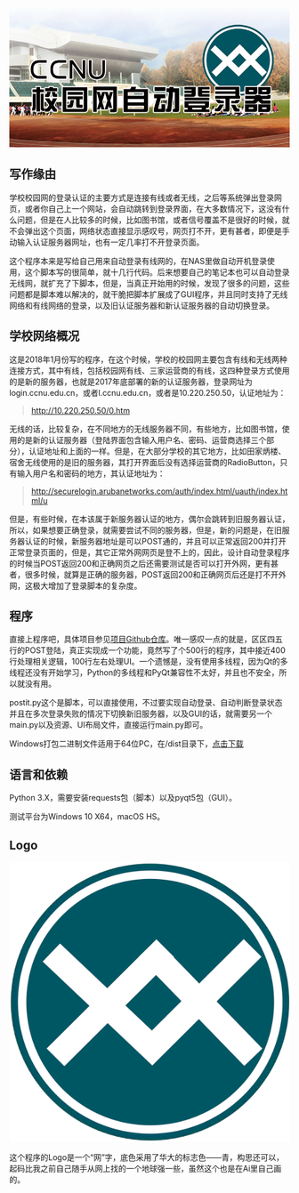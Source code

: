 ![](/Media/login.png)

## 写作缘由

学校校园网的登录认证的主要方式是连接有线或者无线，之后等系统弹出登录网页，或者你自己上一个网站，会自动跳转到登录界面，在大多数情况下，这没有什么问题，但是在人比较多的时候，比如图书馆，或者信号覆盖不是很好的时候，就不会弹出这个页面，网络状态直接显示感叹号，网页打不开，更有甚者，即便是手动输入认证服务器网址，也有一定几率打不开登录页面。

这个程序本来是写给自己用来自动登录有线网的，在NAS里做自动开机登录使用，这个脚本写的很简单，就十几行代码。后来想要自己的笔记本也可以自动登录无线网，就扩充了下脚本，但是，当真正开始用的时候，发现了很多的问题，这些问题都是脚本难以解决的，就干脆把脚本扩展成了GUI程序，并且同时支持了无线网络和有线网络的登录，以及旧认证服务器和新认证服务器的自动切换登录。

## 学校网络概况
这是2018年1月份写的程序，在这个时候，学校的校园网主要包含有线和无线两种连接方式，其中有线，包括校园网有线、三家运营商的有线，这四种登录方式使用的是新的服务器，也就是2017年底部署的新的认证服务器，登录网址为login.ccnu.edu.cn，或者l.ccnu.edu.cn，或者是10.220.250.50，认证地址为：

> http://10.220.250.50/0.htm

无线的话，比较复杂，在不同地方的无线服务器不同，有些地方，比如图书馆，使用的是新的认证服务器（登陆界面包含输入用户名、密码、运营商选择三个部分），认证地址和上面的一样。但是，在大部分学校的其它地方，比如田家炳楼、宿舍无线使用的是旧的服务器，其打开界面后没有选择运营商的RadioButton，只有输入用户名和密码的地方，其认证地址为：

> http://securelogin.arubanetworks.com/auth/index.html/uauth/index.html/u

但是，有些时候，在本该属于新服务器认证的地方，偶尔会跳转到旧服务器认证，所以，如果想要正确登录，就需要尝试不同的服务器，但是，新的问题是，在旧服务器认证的时候，新服务器地址是可以POST通的，并且可以正常返回200并打开正常登录页面的，但是，其它正常外网网页是登不上的，因此，设计自动登录程序的时候当POST返回200和正确网页之后还需要测试是否可以打开外网，更有甚者，很多时候，就算是正确的服务器，POST返回200和正确网页后还是打不开外网，这极大增加了登录脚本的复杂度。

## 程序

直接上程序吧，具体项目参见[项目Github仓库](https://github.com/corkine/pyBook/tree/master/Project_CCNULogin)。唯一感叹一点的就是，区区四五行的POST登陆，真正实现成一个功能，竟然写了个500行的程序，其中接近400行处理相关逻辑，100行左右处理UI。一个遗憾是，没有使用多线程，因为Qt的多线程还没有开始学习，Python的多线程和PyQt兼容性不太好，并且也不安全，所以就没有用。

postit.py这个是脚本，可以直接使用，不过要实现自动登录、自动判断登录状态并且在多次登录失败的情况下切换新旧服务器，以及GUI的话，就需要另一个main.py以及资源、UI布局文件，直接运行main.py即可。

Windows打包二进制文件适用于64位PC，在/dist目录下，[点击下载](/Project_CCNULogin/dist/CCNULogin.rar)

## 语言和依赖

Python 3.X，需要安装requests包（脚本）以及pyqt5包（GUI）。

测试平台为Windows 10 X64，macOS HS。

## Logo

![](/Project_CCNULogin/Media/logo.png)

这个程序的Logo是一个“网”字，底色采用了华大的标志色——青，构思还可以，起码比我之前自己随手从网上找的一个地球强一些，虽然这个也是在Ai里自己画的。



